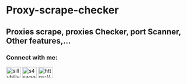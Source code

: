# Proxy-scrape-checker
Proxies scrape, proxies Checker, port Scanner, Other features,...
-------------------------------------------------------------------
<h3 align="left">Connect with me:</h3>
<p align="left">
<a href="https://twitter.com/sillybillyboi1" target="blank"><img align="center" src="https://raw.githubusercontent.com/rahuldkjain/github-profile-readme-generator/master/src/images/icons/Social/twitter.svg" alt="sillybillyboi1" height="30" width="40" /></a>
<a href="https://fb.com/s4swaa" target="blank"><img align="center" src="https://raw.githubusercontent.com/rahuldkjain/github-profile-readme-generator/master/src/images/icons/Social/facebook.svg" alt="s4swaa" height="30" width="40" /></a>
<a href="https://discord.gg/https://discord.gg/KXQ2Z6W9Nz" target="blank"><img align="center" src="https://raw.githubusercontent.com/rahuldkjain/github-profile-readme-generator/master/src/images/icons/Social/discord.svg" alt="https://discord.gg/KXQ2Z6W9Nz" height="30" width="40" /></a>
</p>

